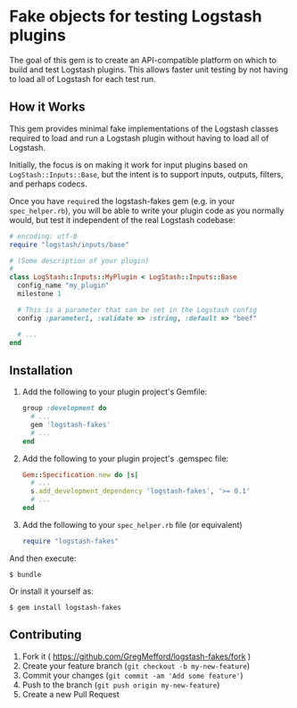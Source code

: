 # Fake objects for testing Logstash plugins

The goal of this gem is to create an API-compatible platform on which to build
and test Logstash plugins. This allows faster unit testing by not having to load
all of Logstash for each test run.

## How it Works

This gem provides minimal fake implementations of the Logstash classes required
to load and run a Logstash plugin without having to load all of Logstash.

Initially, the focus is on making it work for input plugins based on
`LogStash::Inputs::Base`, but the intent is to support inputs, outputs,
filters, and perhaps codecs.

Once you have `require`d the logstash-fakes gem (e.g. in your `spec_helper.rb`),
you will be able to write your plugin code as you normally would, but test it
independent of the real Logstash codebase:

```ruby
# encoding: utf-8
require "logstash/inputs/base"

# (Some description of your plugin)
#
class LogStash::Inputs::MyPlugin < LogStash::Inputs::Base
  config_name "my_plugin"
  milestone 1

  # This is a parameter that can be set in the Logstash config
  config :parameter1, :validate => :string, :default => "beef"

  # ...
end
```

## Installation

1.  Add the following to your plugin project's Gemfile:

    ```ruby
    group :development do
      # ...
      gem 'logstash-fakes'
      # ...
    end
    ```

2.  Add the following to your plugin project's .gemspec file:

    ```ruby
    Gem::Specification.new do |s|
      # ...
      s.add_development_dependency 'logstash-fakes', '>= 0.1'
      # ...
    end
    ```

3.  Add the following to your `spec_helper.rb` file (or equivalent)

    ```ruby
    require "logstash-fakes"
    ```

And then execute:

    $ bundle

Or install it yourself as:

    $ gem install logstash-fakes

## Contributing

1. Fork it ( https://github.com/GregMefford/logstash-fakes/fork )
2. Create your feature branch (`git checkout -b my-new-feature`)
3. Commit your changes (`git commit -am 'Add some feature'`)
4. Push to the branch (`git push origin my-new-feature`)
5. Create a new Pull Request
